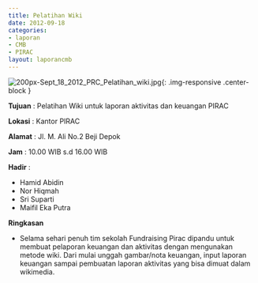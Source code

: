 ```yaml
---
title: Pelatihan Wiki
date: 2012-09-18
categories:
- laporan
- CMB
- PIRAC
layout: laporancmb
---
```


![200px-Sept_18_2012_PRC_Pelatihan_wiki.jpg](/uploads/200px-Sept_18_2012_PRC_Pelatihan_wiki.jpg){: .img-responsive .center-block }


**Tujuan** : Pelatihan Wiki untuk laporan aktivitas dan keuangan PIRAC 

**Lokasi** : Kantor PIRAC 

**Alamat** : Jl. M. Ali No.2 Beji Depok 

**Jam** : 10.00 WIB s.d 16.00 WIB 

**Hadir** :
* Hamid Abidin
* Nor Hiqmah
* Sri Suparti
* Maifil Eka Putra

**Ringkasan**  
* Selama sehari penuh tim sekolah Fundraising Pirac dipandu untuk membuat pelaporan keuangan dan aktivitas dengan mengunakan metode wiki. Dari mulai unggah gambar/nota keuangan, input laporan keuangan sampai pembuatan laporan aktivitas yang bisa dimuat dalam wikimedia.
